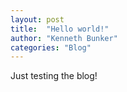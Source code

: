 ```yaml
---
layout: post
title:  "Hello world!"
author: "Kenneth Bunker"
categories: "Blog"
---
```


Just testing the blog!
